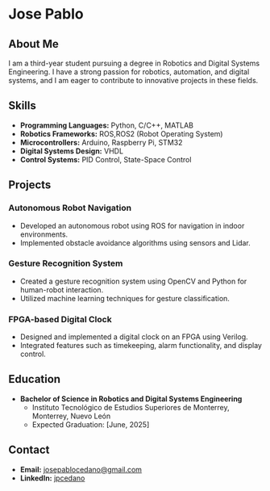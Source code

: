 # Jose Pablo

## About Me

I am a third-year student pursuing a degree in Robotics and Digital Systems Engineering. I have a strong passion for robotics, automation, and digital systems, and I am eager to contribute to innovative projects in these fields.

## Skills

- **Programming Languages:** Python, C/C++, MATLAB
- **Robotics Frameworks:** ROS,ROS2 (Robot Operating System)
- **Microcontrollers:** Arduino, Raspberry Pi, STM32
- **Digital Systems Design:** VHDL
- **Control Systems:** PID Control, State-Space Control

## Projects

### Autonomous Robot Navigation
- Developed an autonomous robot using ROS for navigation in indoor environments.
- Implemented obstacle avoidance algorithms using sensors and Lidar.

### Gesture Recognition System
- Created a gesture recognition system using OpenCV and Python for human-robot interaction.
- Utilized machine learning techniques for gesture classification.

### FPGA-based Digital Clock
- Designed and implemented a digital clock on an FPGA using Verilog.
- Integrated features such as timekeeping, alarm functionality, and display control.

## Education

- **Bachelor of Science in Robotics and Digital Systems Engineering**
  - Instituto Tecnológico de Estudios Superiores de Monterrey, Monterrey, Nuevo León
  - Expected Graduation: [June, 2025]

## Contact

- **Email:** [josepablocedano@gmail.com](josepablocedano@gmail.com)
- **LinkedIn:** [jpcedano](https://www.linkedin.com/in/jpcedano/)
